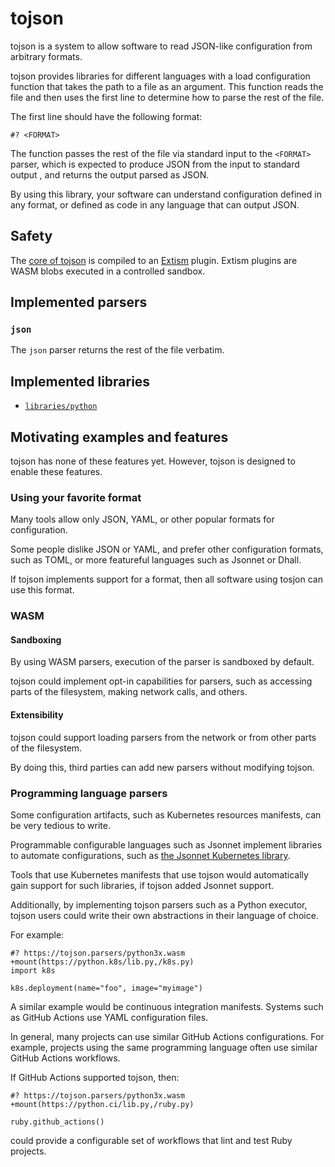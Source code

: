 # tojson

tojson is a system to allow software to read JSON-like configuration from arbitrary formats.

tojson provides libraries for different languages with a load configuration function that takes the path to a file as an argument.
This function reads the file and then uses the first line to determine how to parse the rest of the file.

The first line should have the following format:

```
#? <FORMAT>
```

The function passes the rest of the file via standard input to the `<FORMAT>` parser, which is expected to produce JSON from the input to standard output , and returns the output parsed as JSON.

By using this library, your software can understand configuration defined in any format, or defined as code in any language that can output JSON.

## Safety

The [core of tojson](core) is compiled to an [Extism](https://extism.org/) plugin.
Extism plugins are WASM blobs executed in a controlled sandbox.

## Implemented parsers

### `json`

The `json` parser returns the rest of the file verbatim.

## Implemented libraries

* [`libraries/python`](libraries/python)

## Motivating examples and features

tojson has none of these features yet.
However, tojson is designed to enable these features.

### Using your favorite format

Many tools allow only JSON, YAML, or other popular formats for configuration.

Some people dislike JSON or YAML, and prefer other configuration formats, such as TOML, or more featureful languages such as Jsonnet or Dhall.

If tojson implements support for a format, then all software using tosjon can use this format.

### WASM

#### Sandboxing

By using WASM parsers, execution of the parser is sandboxed by default.

tojson could implement opt-in capabilities for parsers, such as accessing parts of the filesystem, making network calls, and others.

#### Extensibility

tojson could support loading parsers from the network or from other parts of the filesystem.

By doing this, third parties can add new parsers without modifying tojson.

### Programming language parsers

Some configuration artifacts, such as Kubernetes resources manifests, can be very tedious to write.

Programmable configurable languages such as Jsonnet implement libraries to automate configurations, such as [the Jsonnet Kubernetes library](https://jsonnet-libs.github.io/k8s-libsonnet/).

Tools that use Kubernetes manifests that use tojson would automatically gain support for such libraries, if tojson added Jsonnet support.

Additionally, by implementing tojson parsers such as a Python executor, tojson users could write their own abstractions in their language of choice.

For example:

```
#? https://tojson.parsers/python3x.wasm +mount(https://python.k8s/lib.py,/k8s.py)
import k8s

k8s.deployment(name="foo", image="myimage")
```

A similar example would be continuous integration manifests.
Systems such as GitHub Actions use YAML configuration files.

In general, many projects can use similar GitHub Actions configurations.
For example, projects using the same programming language often use similar GitHub Actions workflows.

If GitHub Actions supported tojson, then:

```
#? https://tojson.parsers/python3x.wasm +mount(https://python.ci/lib.py,/ruby.py)

ruby.github_actions()
```

could provide a configurable set of workflows that lint and test Ruby projects.
